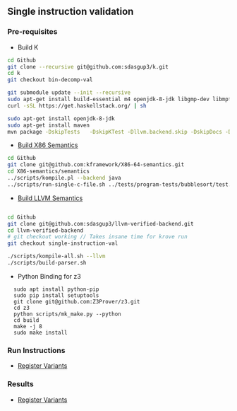 ## Single instruction validation

### Pre-requisites
  - Build K
  ```bash
  cd Github
  git clone --recursive git@github.com:sdasgup3/k.git
  cd k
  git checkout bin-decomp-val

  git submodule update --init --recursive
  sudo apt-get install build-essential m4 openjdk-8-jdk libgmp-dev libmpfr-dev pkg-config flex z3 libz3-dev maven opam python3 cmake zlib1g-dev libboost-test-dev libyaml-dev libjemalloc-dev
  curl -sSL https://get.haskellstack.org/ | sh

  sudo apt-get install openjdk-8-jdk
  sudo apt-get install maven
  mvn package -DskipTests   -DskipKTest -Dllvm.backend.skip -DskipDocs -Dhaskell.backend.skip
  ```

  - [Build X86 Semantics](https://github.com/kframework/X86-64-semantics#to-compile-the-x86-64-semantics)
  ```bash
  cd Github
  git clone git@github.com:kframework/X86-64-semantics.git
  cd X86-semantics/semantics
  ../scripts/kompile.pl --backend java
  ../scripts/run-single-c-file.sh ../tests/program-tests/bubblesort/test.c java |& tee /tmp/run.log
  ```

  - [Build LLVM Semantics](https://github.com/sdasgup3/llvm-verified-backend)
  ```bash

  cd Github
  git clone git@github.com:sdasgup3/llvm-verified-backend.git
  cd llvm-verified-backend
  # git checkout working // Takes insane time for krove run
  git checkout single-instruction-val

  ./scripts/kompile-all.sh --llvm
  ./scripts/build-parser.sh
  ```

  - Python Binding for z3
  ```
    sudo apt install python-pip
    sudo pip install setuptools
    git clone git@github.com:Z3Prover/z3.git
    cd z3
    python scripts/mk_make.py --python
    cd build
    make -j 8
    sudo make install
  ```

### Run Instructions
  - [Register Variants](https://github.com/sdasgup3/validating-binary-decompilation/tree/master/tests/single_instruction_translation_validation/mcsema/README.md)


### Results
  - [Register Variants](https://github.com/sdasgup3/validating-binary-decompilation/blob/master/tests/single_instruction_translation_validation/mcsema/docs/FailureReasons.md)
